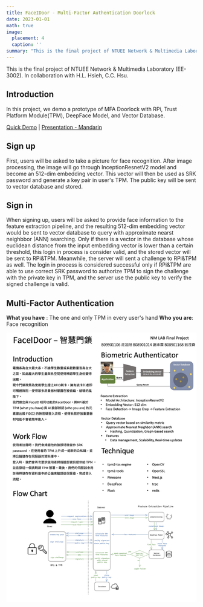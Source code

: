 ```yaml
---
title: FaceIDoor - Multi-Factor Authentication Doorlock
date: 2023-01-01
math: true
image:
  placement: 4
  caption: ''
summary: "This is the final project of NTUEE Network & Multimedia Laboratory (EE-3002)."
---
```

This is the final project of NTUEE Network & Multimedia Laboratory (EE-3002).
In collaboration with H.L. Hsieh, C.C. Hsu.

## Introduction
In this project, we demo a prototype of MFA Doorlock with RPi, Trust Platform Module(TPM), DeepFace Model, and Vector Database. 

[Quick Demo](https://youtu.be/CD8uWzFCUa4) | [Presentation - Mandarin](https://youtu.be/2mjUE9uJjco)

## Sign up
First, users will be asked to take a picture for face recognition. After image processing, the image will go through InceptionResnetV2 model and become an 512-dim embedding vector.
This vector will then be used as SRK password and generate a key pair in user's TPM. The public key will be sent to vector database and stored.
## Sign in
When signing up, users will be asked to provide face information to the feature extraction pipeline, and the resulting 512-dim embedding vector would be sent to vector database to query with approximate nearst neighbbor (ANN) searching. Only if there is a vector in the database whose euclidean distance from the input embedding vector is lower than a certain threshold, this login in process is consider valid, and the stored vector will be sent to RPi&TPM. Meanwhile, the server will sent a challenge to RPi&TPM as well. The login in process is considered successful only if RPi&TPM are able to use correct SRK password to authorize TPM to sign the challenge with the private key in TPM, and the server use the public key to verify the signed challenge is valid. 

## Multi-Factor Authentication
**What you have** : The one and only TPM in every user's hand
**Who you are**: Face recognition

![png](./img/NM_LAB_poster_V4.jpg "poster")